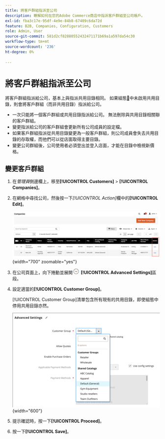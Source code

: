 ```yaml
---
title: 將客戶群組指派至公司
description: 瞭解如何在您的Adobe Commerce商店中指派客戶群組至公司帳戶。
exl-id: fba3c17e-95df-4e9e-84b8-67409c6da72d
feature: B2B, Companies, Configuration, Customers
role: Admin, User
source-git-commit: 581d2cf82880552432471171b69a1a597da54c30
workflow-type: tm+mt
source-wordcount: '236'
ht-degree: 0%

---
```


# 將客戶群組指派至公司

將客戶群組指派給公司，基本上與指派共用目錄相同。 如果組態[&#128279;](enable-basic-features.md)中未啟用共用目錄，則會將客戶群組（而非共用目錄）指派給公司。

- 一次只能將一個客戶群組或共用目錄指派給公司。 無法刪除與共用目錄相關聯的客戶群組。
- 變更指派給公司的客戶群組會更新所有公司成員的設定檔。
- 如果客戶群組指派從共用目錄變更為一般客戶群組，則公司成員會失去共用目錄的存取權，而他們可以從店面取得主要目錄。
- 變更公司群組後，公司使用者必須登出並登入店面，才能在目錄中檢視新價格。

## 變更客戶群組

1. 在&#x200B;_管理員_&#x200B;側邊欄上，移至&#x200B;**[!UICONTROL Customers]** > **[!UICONTROL Companies]**。

1. 在網格中尋找公司，然後按一下&#x200B;_[!UICONTROL Action]_&#x200B;欄中的&#x200B;**[!UICONTROL Edit]**。

   ![編輯公司](./assets/companies-grid-edit.png){width="700" zoomable="yes"}

1. 在公司頁面上，向下捲動並展開![擴充選擇器](../assets/icon-display-expand.png) **[!UICONTROL Advanced Settings]**&#x200B;區段。

1. 設定適當的&#x200B;**[!UICONTROL Customer Group]**。

   [!UICONTROL Customer Group]清單包含所有現有的共用目錄，即使組態中停用共用目錄亦然。

   ![變更客戶群組或共用目錄](./assets/company-advanced-settings-customer-group-admin.png){width="600"}

1. 提示確認時，按一下&#x200B;**[!UICONTROL Proceed]**。

1. 按一下&#x200B;**[!UICONTROL Save]**。
